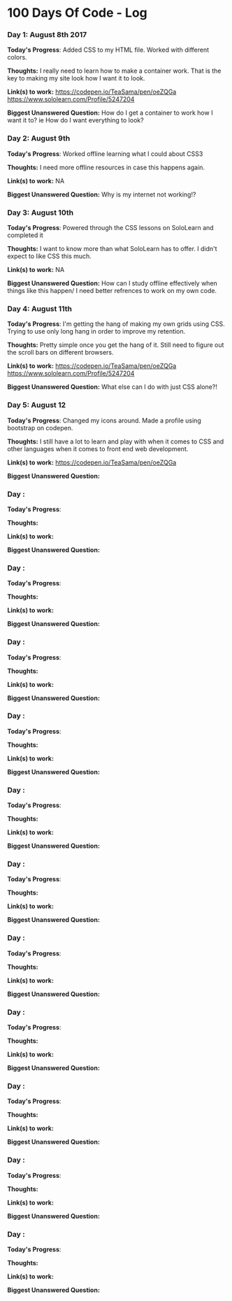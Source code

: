 # 100 Days Of Code - Log

### Day 1: August 8th 2017

**Today's Progress**: Added CSS to my HTML file. Worked with different colors.

**Thoughts:** I really need to learn how to make a container work. That is the key to making my site look how I want it to look. 

**Link(s) to work:** 
   https://codepen.io/TeaSama/pen/oeZQGa
   https://www.sololearn.com/Profile/5247204

**Biggest Unanswered Question:** How do I get a container to work how I want it to? ie How do I want everything to look?

### Day 2: August 9th

**Today's Progress**: Worked offline learning what I could about CSS3

**Thoughts:** I need more offline resources in case this happens again.

**Link(s) to work:** NA

**Biggest Unanswered Question:** Why is my internet not working!?

### Day 3: August 10th 

**Today's Progress**: Powered through the CSS lessons on SoloLearn and completed it

**Thoughts:** I want to know more than what SoloLearn has to offer. I didn't expect to like CSS this much.

**Link(s) to work:** NA

**Biggest Unanswered Question:** How can I study offline effectively when things like this happen/ I need better refrences to work on my own code.

### Day 4: August 11th

**Today's Progress**: I'm getting the hang of making my own grids using CSS. Trying to use only long hang in order to improve my retention. 

**Thoughts:** Pretty simple once you get the hang of it. Still need to figure out the scroll bars on different browsers.

**Link(s) to work:**
https://codepen.io/TeaSama/pen/oeZQGa
https://www.sololearn.com/Profile/5247204


**Biggest Unanswered Question:** What else can I do with just CSS alone?!

### Day 5: August 12

**Today's Progress**: Changed my icons around. Made a profile using bootstrap on codepen.

**Thoughts:** I still have a lot to learn and play with when it comes to CSS and other languages when it comes to front end web development. 

**Link(s) to work:**
https://codepen.io/TeaSama/pen/oeZQGa

**Biggest Unanswered Question:**

### Day :

**Today's Progress**:

**Thoughts:**

**Link(s) to work:**

**Biggest Unanswered Question:**

### Day :

**Today's Progress**:

**Thoughts:**

**Link(s) to work:**

**Biggest Unanswered Question:**

### Day :

**Today's Progress**:

**Thoughts:**

**Link(s) to work:**

**Biggest Unanswered Question:**

### Day :

**Today's Progress**:

**Thoughts:**

**Link(s) to work:**

**Biggest Unanswered Question:**

### Day :

**Today's Progress**:

**Thoughts:**

**Link(s) to work:**

**Biggest Unanswered Question:**

### Day :

**Today's Progress**:

**Thoughts:**

**Link(s) to work:**

**Biggest Unanswered Question:**

### Day :

**Today's Progress**:

**Thoughts:**

**Link(s) to work:**

**Biggest Unanswered Question:**

### Day :

**Today's Progress**:

**Thoughts:**

**Link(s) to work:**

**Biggest Unanswered Question:**

### Day :

**Today's Progress**:

**Thoughts:**

**Link(s) to work:**

**Biggest Unanswered Question:**

### Day :

**Today's Progress**:

**Thoughts:**

**Link(s) to work:**

**Biggest Unanswered Question:**

### Day :

**Today's Progress**:

**Thoughts:**

**Link(s) to work:**

**Biggest Unanswered Question:**
